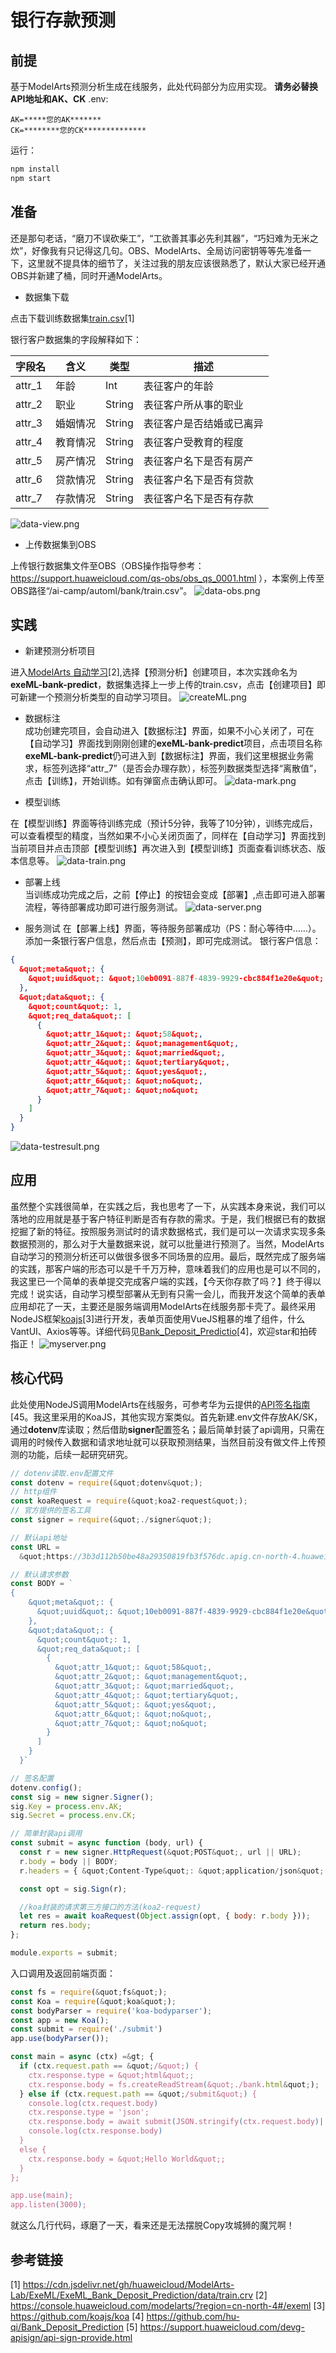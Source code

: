 # 银行存款预测

## 前提
基于ModelArts预测分析生成在线服务，此处代码部分为应用实现。
**请务必替换API地址和AK、CK**
.env:
```
AK=*****您的AK*******
CK=********您的CK**************
```

运行：    
```bash
npm install
npm start
```

## 准备    

还是那句老话，“磨刀不误砍柴工”，“工欲善其事必先利其器”，“巧妇难为无米之炊”，好像我有只记得这几句。OBS、ModelArts、全局访问密钥等等先准备一下，这里就不提具体的细节了，关注过我的朋友应该很熟悉了，默认大家已经开通OBS并新建了桶，同时开通ModelArts。

- 数据集下载     

点击下载训练数据集[train.csv](https://cdn.jsdelivr.net/gh/huaweicloud/ModelArts-Lab/ExeML/ExeML_Bank_Deposit_Prediction/data/train.crv)[1]

银行客户数据集的字段解释如下：

| 字段名 | 含义     | 类型   | 描述                     |
| ------ | -------- | ------ | ------------------------ |
| attr_1 | 年龄     | Int    | 表征客户的年龄           |
| attr_2 | 职业     | String | 表征客户所从事的职业     |
| attr_3 | 婚姻情况 | String | 表征客户是否结婚或已离异 |
| attr_4 | 教育情况 | String | 表征客户受教育的程度     |
| attr_5 | 房产情况 | String | 表征客户名下是否有房产   |
| attr_6 | 贷款情况 | String | 表征客户名下是否有贷款   |
| attr_7 | 存款情况 | String | 表征客户名下是否有存款   |
![data-view.png](https://bbs-img-cbc-cn.obs.cn-north-1.myhuaweicloud.com/data/attachment/forum/202007/01/2338471g1zrd0y3wlax1vv.png)


- 上传数据集到OBS    

上传银行数据集文件至OBS（OBS操作指导参考：https://support.huaweicloud.com/qs-obs/obs_qs_0001.html ），本案例上传至OBS路径“/ai-camp/automl/bank/train.csv”。
![data-obs.png](https://bbs-img-cbc-cn.obs.cn-north-1.myhuaweicloud.com/data/attachment/forum/202007/01/234316dcaenj4dtoqxts7y.png)


## 实践

- 新建预测分析项目    

进入[ModelArts 自动学习](https://console.huaweicloud.com/modelarts/?region=cn-north-4#/exeml)[2],选择【预测分析】创建项目，本次实践命名为**exeML-bank-predict**，数据集选择上一步上传的train.csv，点击【创建项目】即可新建一个预测分析类型的自动学习项目。
![createML.png](https://bbs-img-cbc-cn.obs.cn-north-1.myhuaweicloud.com/data/attachment/forum/202007/01/234332dgmebhocepvk1u4m.png)


- 数据标注    
成功创建完项目，会自动进入【数据标注】界面，如果不小心关闭了，可在【自动学习】界面找到刚刚创建的**exeML-bank-predict**项目，点击项目名称**exeML-bank-predict**仍可进入到【数据标注】界面，我们这里根据业务需求，标签列选择“attr_7”（是否会办理存款），标签列数据类型选择“离散值”，点击【训练】，开始训练。如有弹窗点击确认即可。
![data-mark.png](https://bbs-img-cbc-cn.obs.cn-north-1.myhuaweicloud.com/data/attachment/forum/202007/01/2343550mlj3t1iy6r06ge8.png)


- 模型训练     

在【模型训练】界面等待训练完成（预计5分钟，我等了10分钟），训练完成后，可以查看模型的精度，当然如果不小心关闭页面了，同样在【自动学习】界面找到当前项目并点击顶部【模型训练】再次进入到【模型训练】页面查看训练状态、版本信息等。
![data-train.png](https://bbs-img-cbc-cn.obs.cn-north-1.myhuaweicloud.com/data/attachment/forum/202007/01/234418zkqqqmv6we1upn9n.png)


- 部署上线   
当训练成功完成之后，之前【停止】的按钮会变成【部署】,点击即可进入部署流程，等待部署成功即可进行服务测试。
![data-server.png](https://bbs-img-cbc-cn.obs.cn-north-1.myhuaweicloud.com/data/attachment/forum/202007/01/234440uemsrjfhhbwqvz13.png)


- 服务测试
在【部署上线】界面，等待服务部署成功（PS：耐心等待中……）。添加一条银行客户信息，然后点击【预测】，即可完成测试。
银行客户信息：

```json
{
  &quot;meta&quot;: {
    &quot;uuid&quot;: &quot;10eb0091-887f-4839-9929-cbc884f1e20e&quot;
  },
  &quot;data&quot;: {
    &quot;count&quot;: 1,
    &quot;req_data&quot;: [
      {
        &quot;attr_1&quot;: &quot;58&quot;,
        &quot;attr_2&quot;: &quot;management&quot;,
        &quot;attr_3&quot;: &quot;married&quot;,
        &quot;attr_4&quot;: &quot;tertiary&quot;,
        &quot;attr_5&quot;: &quot;yes&quot;,
        &quot;attr_6&quot;: &quot;no&quot;,
        &quot;attr_7&quot;: &quot;no&quot;
      }
    ]
  }
}
```
![data-testresult.png](https://bbs-img-cbc-cn.obs.cn-north-1.myhuaweicloud.com/data/attachment/forum/202007/01/234517yot7q4mlseennzph.png)


## 应用
虽然整个实践很简单，在实践之后，我也思考了一下，从实践本身来说，我们可以落地的应用就是基于客户特征判断是否有存款的需求。于是，我们根据已有的数据挖掘了新的特征。按照服务测试时的请求数据格式，我们是可以一次请求实现多条数据预测的，那么对于大量数据来说，就可以批量进行预测了。当然，ModelArts自动学习的预测分析还可以做很多很多不同场景的应用。最后，既然完成了服务端的实践，那客户端的形态可以是千千万万种，意味着我们的应用也是可以不同的，我这里已一个简单的表单提交完成客户端的实践，【今天你存款了吗？】终于得以完成！说实话，自动学习模型部署从无到有只需一会儿，而我开发这个简单的表单应用却花了一天，主要还是服务端调用ModelArts在线服务那卡壳了。最终采用NodeJS框架[koajs](https://github.com/koajs/koa)[3]进行开发，表单页面使用VueJS粗暴的堆了组件，什么VantUI、Axios等等。详细代码见[Bank_Deposit_Predictio](https://github.com/hu-qi/Bank_Deposit_Prediction)[4]，欢迎star和拍砖指正！
![myserver.png](https://bbs-img-cbc-cn.obs.cn-north-1.myhuaweicloud.com/data/attachment/forum/202007/01/234531a6zhpt39qwajby8v.png)


## 核心代码
此处使用NodeJS调用ModelArts在线服务，可参考华为云提供的[API签名指南](https://support.huaweicloud.com/devg-apisign/api-sign-provide.html)[45。我这里采用的KoaJS，其他实现方案类似。首先新建.env文件存放AK/SK，通过**dotenv**库读取；然后借助**signer**配置签名；最后简单封装了api调用，只需在调用的时候传入数据和请求地址就可以获取预测结果，当然目前没有做文件上传预测的功能，后续一起研究研究。
```javascript
// dotenv读取.env配置文件
const dotenv = require(&quot;dotenv&quot;);
// http组件
const koaRequest = require(&quot;koa2-request&quot;);
// 官方提供的签名工具
const signer = require(&quot;./signer&quot;);

// 默认api地址
const URL =
  &quot;https://3b3d112b50be48a29350819fb3f576dc.apig.cn-north-4.huaweicloudapis.com/v1/infers/cd97ab64-3081-4f09-8cfd-6a615239990e&quot;;

// 默认请求参数
const BODY = `
{
    &quot;meta&quot;: {
      &quot;uuid&quot;: &quot;10eb0091-887f-4839-9929-cbc884f1e20e&quot;
    },
    &quot;data&quot;: {
      &quot;count&quot;: 1,
      &quot;req_data&quot;: [
        {
          &quot;attr_1&quot;: &quot;58&quot;,
          &quot;attr_2&quot;: &quot;management&quot;,
          &quot;attr_3&quot;: &quot;married&quot;,
          &quot;attr_4&quot;: &quot;tertiary&quot;,
          &quot;attr_5&quot;: &quot;yes&quot;,
          &quot;attr_6&quot;: &quot;no&quot;,
          &quot;attr_7&quot;: &quot;no&quot;
        }
      ]
    }
  }`

// 签名配置
dotenv.config();
const sig = new signer.Signer();
sig.Key = process.env.AK;
sig.Secret = process.env.CK;

// 简单封装api调用
const submit = async function (body, url) {
  const r = new signer.HttpRequest(&quot;POST&quot;, url || URL);
  r.body = body || BODY;
  r.headers = { &quot;Content-Type&quot;: &quot;application/json&quot; };

  const opt = sig.Sign(r);

  //koa封装的请求第三方接口的方法(koa2-request)
  let res = await koaRequest(Object.assign(opt, { body: r.body }));
  return res.body;
};

module.exports = submit;
```

入口调用及返回前端页面：
```javascript
const fs = require(&quot;fs&quot;);
const Koa = require(&quot;koa&quot;);
const bodyParser = require('koa-bodyparser');
const app = new Koa();
const submit = require('./submit')
app.use(bodyParser());

const main = async (ctx) =&gt; {
  if (ctx.request.path == &quot;/&quot;) {
    ctx.response.type = &quot;html&quot;;
    ctx.response.body = fs.createReadStream(&quot;./bank.html&quot;);
  } else if (ctx.request.path == &quot;/submit&quot;) {
    console.log(ctx.request.body)
    ctx.response.type = 'json';
    ctx.response.body = await submit(JSON.stringify(ctx.request.body)||'');
    console.log(ctx.response.body)
  }
  else {
    ctx.response.body = &quot;Hello World&quot;;
  }
};

app.use(main);
app.listen(3000);

```
就这么几行代码，琢磨了一天，看来还是无法摆脱Copy攻城狮的魔咒啊！

## 参考链接
[1] https://cdn.jsdelivr.net/gh/huaweicloud/ModelArts-Lab/ExeML/ExeML_Bank_Deposit_Prediction/data/train.crv
[2] https://console.huaweicloud.com/modelarts/?region=cn-north-4#/exeml
[3] https://github.com/koajs/koa
[4] https://github.com/hu-qi/Bank_Deposit_Prediction
[5] https://support.huaweicloud.com/devg-apisign/api-sign-provide.html
